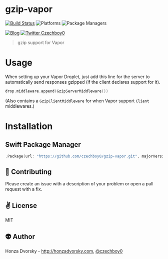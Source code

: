 # gzip-vapor

[![Build Status](https://travis-ci.org/czechboy0/gzip-vapor.svg?branch=master)](https://travis-ci.org/czechboy0/gzip-vapor)
![Platforms](https://img.shields.io/badge/platforms-Linux%20%7C%20OS%20X-blue.svg)
![Package Managers](https://img.shields.io/badge/package%20managers-SwiftPM-yellow.svg)

[![Blog](https://img.shields.io/badge/blog-honzadvorsky.com-green.svg)](http://honzadvorsky.com)
[![Twitter Czechboy0](https://img.shields.io/badge/twitter-czechboy0-green.svg)](http://twitter.com/czechboy0)

> gzip support for Vapor

# Usage

When setting up your Vapor Droplet, just add this line for the server to automatically send responses gzipped (if the client declares support for it).

```swift
drop.middleware.append(GzipServerMiddleware())
```

(Also contains a `GzipClientMiddleware` for when Vapor support `Client` middlewares.)

# Installation

## Swift Package Manager

```swift
.Package(url: "https://github.com/czechboy0/gzip-vapor.git", majorVersion: 0, minor: 3)
```

:gift_heart: Contributing
------------
Please create an issue with a description of your problem or open a pull request with a fix.

:v: License
-------
MIT

:alien: Author
------
Honza Dvorsky - http://honzadvorsky.com, [@czechboy0](http://twitter.com/czechboy0)

